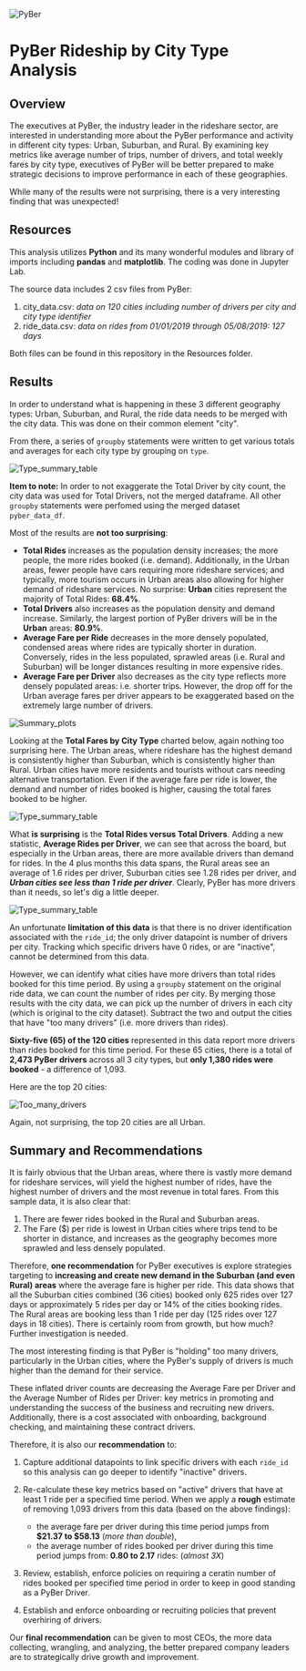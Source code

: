 ![PyBer](./Resources/PyBer_Logo2.png)

# PyBer Rideship by City Type Analysis

## Overview

The executives at PyBer, the industry leader in the rideshare sector, are interested in understanding more about the PyBer performance and activity in different city types: Urban, Suburban, and Rural.  By examining key metrics like average number of trips, number of drivers, and total weekly fares by city type, executives of PyBer will be better prepared to make strategic decisions to improve performance in each of these geographies.

While many of the results were not surprising, there is a very interesting finding that was unexpected!

## Resources 
This analysis utilizes **Python** and its many wonderful modules and library of imports including **pandas** and **matplotlib**.  The coding was done in Jupyter Lab.

The source data includes 2 csv files from PyBer:

1. city_data.csv: *data on 120 cities including number of drivers per city and city type identifier*
2. ride_data.csv: *data on rides from 01/01/2019 through 05/08/2019: 127 days*

Both files can be found in this repository in the Resources folder. 


## Results
In order to understand what is happening in these 3 different geography types: Urban, Suburban, and Rural, the ride data needs to be merged with the city data.  This was done on their common element "city".

From there, a series of ```groupby``` statements were written to get various totals and averages for each city type by grouping on ```type```.

![Type_summary_table](./Resources/summary_by_city_type.png)

**Item to note:**  In order to not exaggerate the Total Driver by city count, the city data was used for Total Drivers, not the merged dataframe.  All other ```groupby``` statements were perfomed using the merged dataset ```pyber_data_df```.

Most of the results are **not too surprising**:  

* **Total Rides** increases as the population density increases; the more people, the more rides booked (i.e. demand). Additionally, in the Urban areas, fewer people have cars requiring more rideshare services; and typically, more tourism occurs in Urban areas also allowing for higher demand of rideshare services. No surprise: **Urban** cities represent the majority of Total Rides: **68.4%**.
* **Total Drivers** also increases as the population density and demand increase. Similarly, the largest portion of PyBer drivers will be in the **Urban** areas: **80.9%**.
* **Average Fare per Ride** decreases in the more densely populated, condensed areas where rides are typically shorter in duration. Conversely, rides in the less populated, sprawled areas (i.e. Rural and Suburban) will be longer distances resulting in more expensive rides.
* **Average Fare per Driver** also decreases as the city type reflects more densely populated areas: i.e. shorter trips.  However, the drop off for the Urban average fares per driver appears to be exaggerated based on the extremely large number of drivers.

![Summary_plots](./Analysis/summary_plots.png)

Looking at the **Total Fares by City Type** charted below, again nothing too surprising here.  The Urban areas, where rideshare has the highest demand is consistently higher than Suburban, which is consistently higher than Rural.  Urban cities have more residents and tourists without cars needing alternative transportation.  Even if the average fare per ride is lower, the demand and number of rides booked is higher, causing the total fares booked to be higher.

![Type_summary_table](./Analysis/fare_weekly.png)

What **is surprising** is the **Total Rides versus Total Drivers**.  Adding a new statistic,  **Average Rides per Driver**, we can see that across the board, but especially in the Urban areas, there are more available drivers than demand for rides.  In the 4 plus months this data spans, the Rural areas see an average of 1.6 rides per driver, Suburban cities see 1.28 rides per driver, and ***Urban cities see less than 1 ride per driver***.  Clearly, PyBer has more drivers than it needs, so let's dig a little deeper.

![Type_summary_table](./Resources/summary_by_city_type2.png)

An unfortunate **limitation of this data** is that there is no driver identification associated with the ```ride_id```; the only driver datapoint is number of drivers per city. Tracking which specific drivers have 0 rides, or are "inactive", cannot be determined from this data.

However, we can identify what cities have more drivers than total rides booked for this time period.  By using a ```groupby``` statement on the original ride data, we can count the number of rides per city.  By merging those results with the city data, we can pick up the number of drivers in each city (which is original to the city dataset). Subtract the two and output the cities that have "too many drivers" (i.e. more drivers than rides).

**Sixty-five (65) of the 120 cities** represented in this data report more drivers than rides booked for this time period. For these 65 cities, there is a total of **2,473 PyBer drivers** across all 3 city types, but **only 1,380 rides were booked** - a difference of 1,093.  

Here are the top 20 cities:  

![Too_many_drivers](./Resources/too_many_drivers.png)

Again, not surprising, the top 20 cities are all Urban.

## Summary and Recommendations

It is fairly obvious that the Urban areas, where there is vastly more demand for rideshare services, will yield the highest number of rides, have the highest number of drivers and the most revenue in total fares.  From this sample data, it is also clear that:

1. There are fewer rides booked in the Rural and Suburban areas.
2. The Fare ($) per ride is lowest in Urban cities where trips tend to be shorter in distance, and increases as the geography becomes more sprawled and less densely populated.

Therefore, **one recommendation** for PyBer executives is explore strategies targeting to **increasing and create new demand in the Suburban (and even Rural) areas** where the average fare is higher per ride. This data shows that all the Suburban cities combined (36 cities) booked only 625 rides over 127 days or approximately 5 rides per day or 14% of the cities booking rides.  The Rural areas are booking less than 1 ride per day (125 rides over 127 days in 18 cities).  There is certainly room from growth, but how much? Further investigation is needed.  

The most interesting finding is that PyBer is "holding" too many drivers, particularly in the Urban cities, where the PyBer's supply of drivers is much higher than the demand for their service.  

These inflated driver counts are decreasing the Average Fare per Driver and the Average Number of Rides per Driver: key metrics in promoting and understanding the success of the business and recruiting new drivers. Additionally, there is a cost associated with onboarding, background checking, and maintaining these contract drivers.  

Therefore, it is also our **recommendation** to:

1. Capture additional datapoints to link specific drivers with each ```ride_id``` so this analysis can go deeper to identify "inactive" drivers.
2. Re-calculate these key metrics based on "active" drivers that have at least 1 ride per a specified time period.  When we apply a **rough** estimate of removing 1,093 drivers from this data (based on the above findings):
	*  the average fare per driver during this time period jumps from **$21.37 to $58.13** (*more than double*),
	*  the average number of rides booked per driver during this time period jumps from: **0.80 to 2.17** rides: (*almost 3X*)
3. Review, establish, enforce policies on requiring a ceratin number of rides booked per specified time period in order to keep in good standing as a PyBer Driver.

4. Establish and enforce onboarding or recruiting policies that prevent overhiring of drivers. 

Our **final recommendation** can be given to most CEOs, the more data collecting, wrangling, and analyzing, the better prepared company leaders are to strategically drive growth and improvement. 